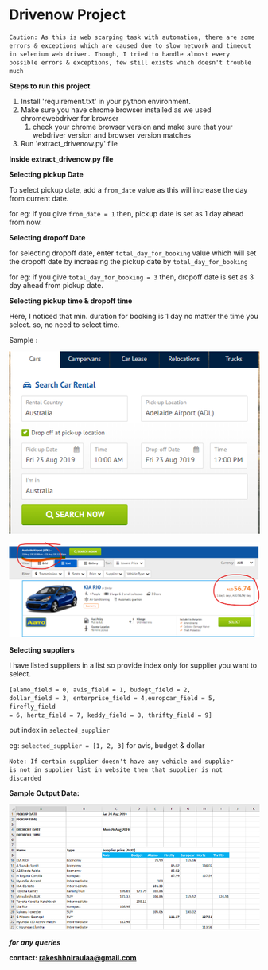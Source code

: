 # Drivenow Project

`Caution: As this is web scarping task with automation, there are some errors & exceptions which are caused due to slow network and timeout in selenium web driver. Though, I tried to handle almost every possible errors & exceptions, few still exists which doesn't trouble much`

**Steps to run this project**

1. Install 'requirement.txt' in your python environment.
2. Make sure you have chrome browser installed as we used chromewebdriver for browser
   1. check your chrome browser version and make sure that your webdriver version and browser version matches
3. Run 'extract_drivenow.py' file



**Inside extract_drivenow.py file**

**Selecting pickup Date**

To select pickup date, add a <code>from_date</code> value as this will increase the day from current date.

for eg: if you give <code>from_date = 1</code> then, pickup date is set as 1 day ahead from now.

**Selecting dropoff Date**

for selecting dropoff date, enter <code>total_day_for_booking</code> value which will set the dropoff date by increasing the pickup date by <code>total_day_for_booking</code> 

for eg: if you give <code>total_day_for_booking = 3</code> then, dropoff date is set as 3 day ahead from pickup date.



**Selecting pickup time & dropoff time**

Here, I noticed that min. duration for booking is 1 day  no matter the time you select. so, no need to select time.

Sample :

![select_date](img/select_date.png)

![result](img/result.png)



**Selecting suppliers**

I have listed suppliers in a list so provide index only for supplier you want to select.

<code>[alamo_field = 0, avis_field = 1, budegt_field = 2, dollar_field = 3, enterprise_field = 4,europcar_field = 5, firefly_field = 6, hertz_field = 7, keddy_field = 8, thrifty_field = 9]</code>

put index in <code>selected_supplier</code>

eg: <code>selected_supplier = [1, 2, 3]</code> for avis, budget & dollar

<code>Note: If certain supplier doesn't have any vehicle and supplier is not in supplier list in website then that supplier is not discarded</code> 

**Sample Output Data:**

![output](img/output.png)



***for any queries***

****contact: rakeshhniraulaa@gmail.com****

